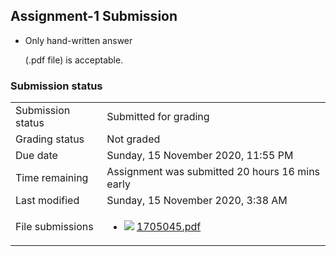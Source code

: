 <h2>Assignment-1 Submission</h2><ul><li>Only hand-written answer
(.pdf file) is acceptable.</li></ul>

<h3>Submission status</h3><table>
<tbody><tr>
<td>Submission status</td>
<td>Submitted for grading</td>
</tr>
<tr>
<td>Grading status</td>
<td>Not graded</td>
</tr>
<tr>
<td>Due date</td>
<td>Sunday, 15 November 2020, 11:55 PM</td>
</tr>
<tr>
<td>Time remaining</td>
<td>Assignment was submitted 20 hours 16 mins early</td>
</tr>
<tr>
<td>Last modified</td>
<td>Sunday, 15 November 2020, 3:38 AM</td>
</tr>
<tr>
<td>File submissions</td>
<td><ul><li><img src="..%5C..%5C..%5CJanuary%202018%5CCSE101%5CNews%20forum%5CCLASS%20TEST%202%20Marks%5Cfile%5Cpdf.png" /> <a href="file%5C1705045.pdf">1705045.pdf</a> 
</li></ul>

</td>
</tr>

</tbody>
</table>



